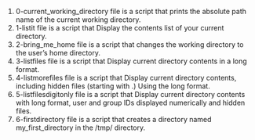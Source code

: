1) 0-current_working_directory file is a script that prints the absolute path name of the current working directory.
2) 1-listit file is a script that Display the contents list of your current directory.
3) 2-bring_me_home file is a script that changes the working directory to the user’s home directory.
4) 3-listfiles file is a script that Display current directory contents in a long format.
5) 4-listmorefiles file is a script that Display current directory contents, including hidden files (starting with .) Using the long format.
6) 5-listfilesdigitonly file is a script that Display current directory contents with long format, user and group IDs displayed numerically and hidden files.
7) 6-firstdirectory file is a script that creates a directory named my_first_directory in the /tmp/ directory.
